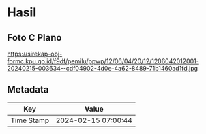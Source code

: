 # Hasil

## Foto C Plano

https://sirekap-obj-formc.kpu.go.id/f9df/pemilu/ppwp/12/06/04/20/12/1206042012001-20240215-003634--cdf04902-4d0e-4a62-8489-71b1460ad1fd.jpg


## Metadata

| Key        | Value               |
| ---------- | ------------------- |
| Time Stamp | 2024-02-15 07:00:44 |



